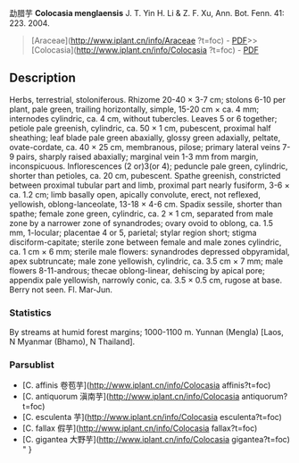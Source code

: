 勐腊芋 **Colocasia menglaensis** J. T. Yin H. Li & Z. F. Xu, Ann. Bot. Fenn. 41: 223. 2004.

> [Araceae](http://www.iplant.cn/info/Araceae ?t=foc) - [PDF](http://iplant.cn/foc/pdf/Araceae.pdf)>>[Colocasia](http://www.iplant.cn/info/Colocasia ?t=foc) - [PDF](http://www.iplant.cn/foc/pdf/Colocasia.pdf)

## Description

Herbs, terrestrial, stoloniferous. Rhizome 20-40 × 3-7 cm; stolons 6-10 per plant, pale green, trailing horizontally, simple, 15-20 cm × ca. 4 mm; internodes cylindric, ca. 4 cm, without tubercles. Leaves 5 or 6 together; petiole pale greenish, cylindric, ca. 50 × 1 cm, pubescent, proximal half sheathing; leaf blade pale green abaxially, glossy green adaxially, peltate, ovate-cordate, ca. 40 × 25 cm, membranous, pilose; primary lateral veins 7-9 pairs, sharply raised abaxially; marginal vein 1-3 mm from margin, inconspicuous. Inflorescences (2 or)3(or 4); peduncle pale green, cylindric, shorter than petioles, ca. 20 cm, pubescent. Spathe greenish, constricted between proximal tubular part and limb, proximal part nearly fusiform, 3-6 × ca. 1.2 cm; limb basally open, apically convolute, erect, not reflexed, yellowish, oblong-lanceolate, 13-18 × 4-6 cm. Spadix sessile, shorter than spathe; female zone green, cylindric, ca. 2 × 1 cm, separated from male zone by a narrower zone of synandrodes; ovary ovoid to oblong, ca. 1.5 mm, 1-locular; placentae 4 or 5, parietal; stylar region short; stigma disciform-capitate; sterile zone between female and male zones cylindric, ca. 1 cm × 6 mm; sterile male flowers: synandrodes depressed obpyramidal, apex subtruncate; male zone yellowish, cylindric, ca. 3.5 cm × 7 mm; male flowers 8-11-androus; thecae oblong-linear, dehiscing by apical pore; appendix pale yellowish, narrowly conic, ca. 3.5 × 0.5 cm, rugose at base. Berry not seen. Fl. Mar-Jun.

### Statistics
By streams at humid forest margins; 1000-1100 m. Yunnan (Mengla) [Laos, N Myanmar (Bhamo), N Thailand].

### Parsublist

* [C.  affinis  卷苞芋](http://www.iplant.cn/info/Colocasia affinis?t=foc)
* [C.  antiquorum  滇南芋](http://www.iplant.cn/info/Colocasia antiquorum?t=foc)
* [C.  esculenta  芋](http://www.iplant.cn/info/Colocasia esculenta?t=foc)
* [C.  fallax  假芋](http://www.iplant.cn/info/Colocasia fallax?t=foc)
* [C.  gigantea  大野芋](http://www.iplant.cn/info/Colocasia gigantea?t=foc)
"
}